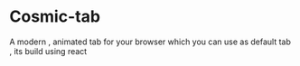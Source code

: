 # Cosmic-tab
A modern , animated tab for your browser which you can use as default tab , its build using react
